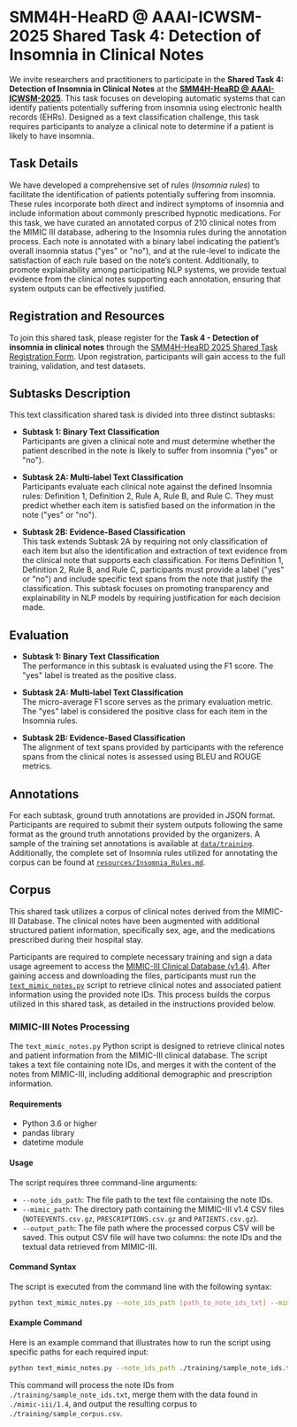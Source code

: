 # SMM4H-HeaRD @ AAAI-ICWSM-2025 Shared Task 4: Detection of Insomnia in Clinical Notes

We invite researchers and practitioners to participate in the **Shared Task 4: Detection of Insomnia in Clinical Notes** at the [**SMM4H-HeaRD @ AAAI-ICWSM-2025**](https://healthlanguageprocessing.org/smm4h-2025/). This task focuses on developing automatic systems that can identify patients potentially suffering from insomnia using electronic health records (EHRs). Designed as a text classification challenge, this task requires participants to analyze a clinical note to determine if a patient is likely to have insomnia.

## Task Details

We have developed a comprehensive set of rules (*Insomnia rules*) to facilitate the identification of patients potentially suffering from insomnia. These rules incorporate both direct and indirect symptoms of insomnia and include information about commonly prescribed hypnotic medications. For this task, we have curated an annotated corpus of 210 clinical notes from the MIMIC III database, adhering to the Insomnia rules during the annotation process. Each note is annotated with a binary label indicating the patient’s overall insomnia status ("yes" or "no"), and at the rule-level to indicate the satisfaction of each rule based on the note’s content. Additionally, to promote explainability among participating NLP systems, we provide textual evidence from the clinical notes supporting each annotation, ensuring that system outputs can be effectively justified.

## Registration and Resources

To join this shared task, please register for the **Task 4 - Detection of insomnia in clinical notes** through the [SMM4H-HeaRD 2025 Shared Task Registration Form](https://docs.google.com/forms/d/e/1FAIpQLScOdaY58DZQ_2aw_rISJut3GfhmvIIibqgqgzntSE0i4s8ujA/viewform). Upon registration, participants will gain access to the full training, validation, and test datasets.

## Subtasks Description

This text classification shared task is divided into three distinct subtasks:

- **Subtask 1: Binary Text Classification**  
Participants are given a clinical note and must determine whether the patient described in the note is likely to suffer from insomnia ("yes" or "no").

- **Subtask 2A: Multi-label Text Classification**  
Participants evaluate each clinical note against the defined Insomnia rules: Definition 1, Definition 2, Rule A, Rule B, and Rule C. They must predict whether each item is satisfied based on the information in the note ("yes" or "no").

- **Subtask 2B: Evidence-Based Classification**  
This task extends Subtask 2A by requiring not only classification of each item but also the identification and extraction of text evidence from the clinical note that supports each classification. For items Definition 1, Definition 2, Rule B, and Rule C, participants must provide a label ("yes" or "no") and include specific text spans from the note that justify the classification. This subtask focuses on promoting transparency and explainability in NLP models by requiring justification for each decision made.

## Evaluation

- **Subtask 1: Binary Text Classification**  
The performance in this subtask is evaluated using the F1 score. The "yes" label is treated as the positive class.

- **Subtask 2A: Multi-label Text Classification**  
The micro-average F1 score serves as the primary evaluation metric. The "yes" label is considered the positive class for each item in the Insomnia rules. 

- **Subtask 2B: Evidence-Based Classification**  
The alignment of text spans provided by participants with the reference spans from the clinical notes is assessed using BLEU and ROUGE metrics.

## Annotations

For each subtask, ground truth annotations are provided in JSON format. Participants are required to submit their system outputs following the same format as the ground truth annotations provided by the organizers. A sample of the training set annotations is available at [`data/training`](data/training). Additionally, the complete set of Insomnia rules utilized for annotating the corpus can be found at [`resources/Insomnia_Rules.md`](resources/Insomnia_Rules.md).

## Corpus

This shared task utilizes a corpus of clinical notes derived from the MIMIC-III Database. The clinical notes have been augmented with additional structured patient information, specifically sex, age, and the medications prescribed during their hospital stay.

Participants are required to complete necessary training and sign a data usage agreement to access the [MIMIC-III Clinical Database (v1.4)](https://physionet.org/content/mimiciii/1.4/). After gaining access and downloading the files, participants must run the [`text_mimic_notes.py`](text_mimic_notes.py) script to retrieve clinical notes and associated patient information using the provided note IDs. This process builds the corpus utilized in this shared task, as detailed in the instructions provided below.

### MIMIC-III Notes Processing

The `text_mimic_notes.py` Python script is designed to retrieve clinical notes and patient information from the MIMIC-III clinical database. The script takes a text file containing note IDs, and merges it with the content of the notes from MIMIC-III, including additional demographic and prescription information.

#### Requirements

- Python 3.6 or higher
- pandas library
- datetime module

#### Usage

The script requires three command-line arguments:
- `--note_ids_path`: The file path to the text file containing the note IDs.
- `--mimic_path`: The directory path containing the MIMIC-III v1.4 CSV files (`NOTEEVENTS.csv.gz`, `PRESCRIPTIONS.csv.gz` and `PATIENTS.csv.gz`).
- `--output_path`: The file path where the processed corpus CSV will be saved. This output CSV file will have two columns: the note IDs and the textual data retrieved from MIMIC-III.

#### Command Syntax

The script is executed from the command line with the following syntax:

```bash
python text_mimic_notes.py --note_ids_path [path_to_note_ids_txt] --mimic_path [path_to_mimic_csv_directory] --output_path [path_to_output_csv]
```

#### Example Command

Here is an example command that illustrates how to run the script using specific paths for each required input:

```bash
python text_mimic_notes.py --note_ids_path ./training/sample_note_ids.txt  --mimic_path ./mimic-iii/1.4 --output_path ./training/sample_corpus.csv
```

This command will process the note IDs from `./training/sample_note_ids.txt`, merge them with the data found in `./mimic-iii/1.4`, and output the resulting corpus to `./training/sample_corpus.csv`.
